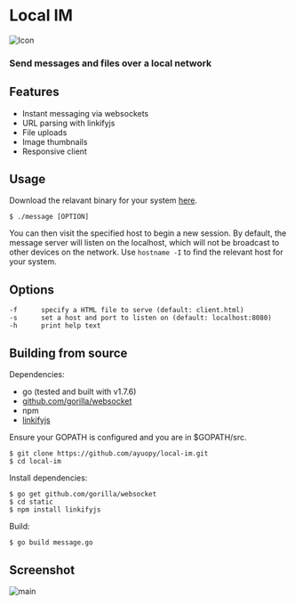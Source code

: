 # Local IM

![Icon](https://github.com/ayuopy/local-im/blob/master/resources/icon.png)

### Send messages and files over a local network

## Features

* Instant messaging via websockets
* URL parsing with linkifyjs
* File uploads
* Image thumbnails
* Responsive client

## Usage

Download the relavant binary for your system [here](https://github.com/ayuopy/local-im/releases).

```
$ ./message [OPTION]
```

You can then visit the specified host to begin a new session. By default, the message
server will listen on the localhost, which will not be broadcast to other devices on the
network. Use `hostname -I` to find the relevant host for your
system.

## Options

```
-f      specify a HTML file to serve (default: client.html)
-s      set a host and port to listen on (default: localhost:8080)
-h      print help text
```

## Building from source

Dependencies:
* go (tested and built with v1.7.6)
* [github.com/gorilla/websocket](https://github.com/gorilla/websocket)
* npm
* [linkifyjs](https://github.com/SoapBox/linkifyjs)

Ensure your GOPATH is configured and you are in $GOPATH/src.

```
$ git clone https://github.com/ayuopy/local-im.git
$ cd local-im
```

Install dependencies:
```
$ go get github.com/gorilla/websocket
$ cd static
$ npm install linkifyjs
```

Build:
```
$ go build message.go
```

## Screenshot

![main](https://github.com/ayuopy/local-im/blob/master/resources/main.png)


